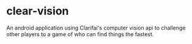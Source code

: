 # clear-vision
An android application using Clarifai's computer vision api to challenge other players to a game of who can find things the fastest.
